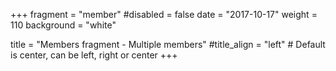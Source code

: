 +++
fragment = "member"
#disabled = false
date = "2017-10-17"
weight = 110
background = "white"

title = "Members fragment - Multiple members"
#title_align = "left" # Default is center, can be left, right or center
+++
